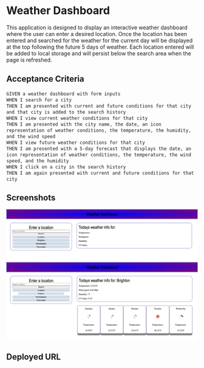 # Weather Dashboard
This application is designed to display an interactive weather dashboard where the user can enter a desired location. Once the location has been entered and searched for the weather for the current day will be displayed at the top following the future 5 days of weather. Each location entered will be added to local storage and will persist below the search area when the page is refreshed. 


## Acceptance Criteria
```
GIVEN a weather dashboard with form inputs
WHEN I search for a city
THEN I am presented with current and future conditions for that city and that city is added to the search history
WHEN I view current weather conditions for that city
THEN I am presented with the city name, the date, an icon representation of weather conditions, the temperature, the humidity, and the wind speed
WHEN I view future weather conditions for that city
THEN I am presented with a 5-day forecast that displays the date, an icon representation of weather conditions, the temperature, the wind speed, and the humidity
WHEN I click on a city in the search history
THEN I am again presented with current and future conditions for that city
```

## Screenshots 
![](https://github.com/Charl1410/weather-dashboard/blob/f47d4ae0187bd7e2f8580a1431d5aad6e51b6cb9/Screenshots/Image%201.png)
![](https://github.com/Charl1410/weather-dashboard/blob/f47d4ae0187bd7e2f8580a1431d5aad6e51b6cb9/Screenshots/Image%202.png)

## Deployed URL
